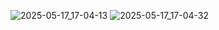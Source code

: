 ![2025-05-17_17-04-13](https://github.com/user-attachments/assets/0c16697c-7c39-417a-a911-c815052de975)
![2025-05-17_17-04-32](https://github.com/user-attachments/assets/b51688ae-737e-456c-811f-691cfb500adf)
